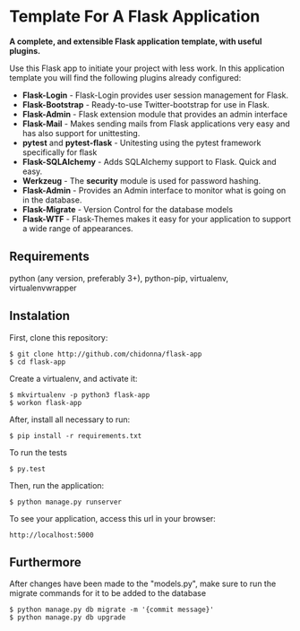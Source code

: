 # Template For A Flask Application

**A complete, and extensible Flask application template, with useful plugins.**

Use this Flask app to initiate your project with less work. In this application  template you will find the following plugins already configured:

* **Flask-Login** - Flask-Login provides user session management for Flask.
* **Flask-Bootstrap** - Ready-to-use Twitter-bootstrap for use in Flask.
* **Flask-Admin** - Flask extension module that provides an admin interface
* **Flask-Mail** - Makes sending mails from Flask applications very easy and has also support for unittesting.
* **pytest** and **pytest-flask** - Unitesting using the pytest framework specifically for flask
* **Flask-SQLAlchemy** - Adds SQLAlchemy support to Flask. Quick and easy.
* **Werkzeug** - The **security** module is used for password hashing.
* **Flask-Admin** - Provides an Admin interface to monitor what is going on in the database.
* **Flask-Migrate** - Version Control for the database models
* **Flask-WTF** - Flask-Themes makes it easy for your application to support a wide range of appearances.

## Requirements

python (any version, preferably 3+), python-pip, virtualenv, virtualenvwrapper

## Instalation

First, clone this repository:

    $ git clone http://github.com/chidonna/flask-app
    $ cd flask-app

Create a virtualenv, and activate it:

    $ mkvirtualenv -p python3 flask-app
    $ workon flask-app

After, install all necessary to run:

    $ pip install -r requirements.txt

To run the tests

    $ py.test

Then, run the application:

	$ python manage.py runserver

To see your application, access this url in your browser:

	http://localhost:5000

## Furthermore

After changes have been made to the "models.py", make sure to run the migrate commands for it to be added to the database

    $ python manage.py db migrate -m '{commit message}'
    $ python manage.py db upgrade


